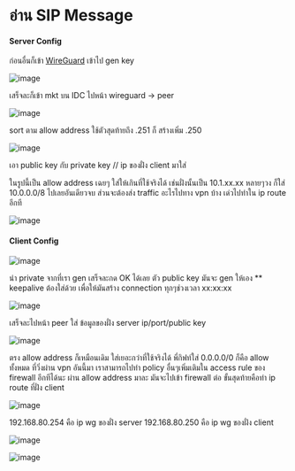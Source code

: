 # อ่าน SIP Message
#### Server Config
ก่อนอื่นก็เข้า [WireGuard](https://www.wireguardconfig.com)  เข้าไป gen key

![image](https://github.com/user-attachments/assets/122c352a-ff4d-42ec-ade2-e5be65db0edd)

เสร็จละก็เข้า mkt บน IDC ไปหน้า wireguard -> peer

![image](https://github.com/user-attachments/assets/c15a10e5-d3b9-4c47-822b-accec9f2a04e)

sort ตาม allow address ใช้ตัวสุดท้ายถึง .251 ก็ สร้างเพิ่ม .250

![image](https://github.com/user-attachments/assets/19c1fad4-96eb-4884-b2b2-a8491058f363)

เอา public key กับ private key // ip ของฝั่ง client มาใส่

ในรูปนี้เป็น allow address เฉยๆ ใส่ให้เกินที่ใช้จริงได้ เช่นฝั่งนั้นเป็น 10.1.xx.xx หลายๆวง ก็ใส่ 10.0.0.0/8 ไปเลยอันเดียวจบ ส่วนจะต้องส่ง traffic อะไรไปทาง vpn บ้าง เด่วไปทำใน ip route อีกที

![image](https://github.com/user-attachments/assets/65c03459-9454-466a-9392-d0ada6ff1daf)


#### Client Config

![image](https://github.com/user-attachments/assets/0437c3a9-b7be-4e14-9d50-b84908df4d5c)

นำ private จากที่เรา gen 
เสร็จละกด OK ได้เลย ตัว public key มันจะ gen ให้เอง ** keepalive ต้องใส่ด้วย เพื่อให้มันสร้าง connection ทุกๆช่วงเวลา xx:xx:xx

![image](https://github.com/user-attachments/assets/293eb99f-7975-4165-a49e-56eb3d4f4f24)

เสร็จละไปหน้า peer ใส่ ข้อมูลของฝั่ง server ip/port/public key

![image](https://github.com/user-attachments/assets/246578b9-9b81-43d9-9e9e-5c50886e1aa4)

ตรง allow address ก็เหมือนเดิม ใส่เยอะกว่าที่ใช้จริงได้ พี่กิฟท์ใส่ 0.0.0.0/0 ก็คือ allow ทั้งหมด ที่วิ่งผ่าน vpn อันนี้มา
เราสามารถไปทำ policy อื่นๆเพิ่มเติมใน access rule ของ firewall อีกทีได้นะ ผ่าน allow address มาละ มันจะไปเข้า firewall ต่อ
ขั้นสุดท้ายคือทำ ip route ที่ฝั่ง client

![image](https://github.com/user-attachments/assets/197af26e-20ce-4854-8a0b-eeffd7e25277)

192.168.80.254 คือ ip wg ของฝั่ง server
192.168.80.250 คือ ip wg ของฝั่ง client

![image](https://github.com/user-attachments/assets/ab7f25d1-6b8c-49df-96d7-383e12b332a7)

![image](https://github.com/user-attachments/assets/ed553ece-fe30-41d5-8514-a60682bb08ca)

